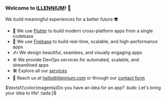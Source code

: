 ### Welcome to [ILLENNIUM](https://illennium.com/)! 👋

We build meaningful experiences for a better future 👽

- 💙 We use [Flutter](https://flutter.dev/) to build modern cross-platform apps from a single codebase
- 💛 We use [Firebase](https://firebase.google.com/) to build real-time, scalable, and high-performance apps
- ✍️ We design beautiful, seamless, and visually engaging apps
- ⚙️ We provide DevOps services for automated, scalable, and streamlined apps
- 🛠️ Explore all our [services](https://illennium.com/services)
- 📧 Reach us at hello@illennium.com or through our [contact form](https://illennium.com/contact)

$\textsf{\color{magenta}Do you have an idea for an app? :bulb: Let's bring your idea to life! :tada:}$
